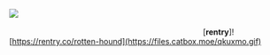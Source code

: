 ![](https://files.catbox.moe/bwvjac.gif)
                                                             [**rentry**]![https://rentry.co/rotten-hound](https://files.catbox.moe/qkuxmo.gif)
